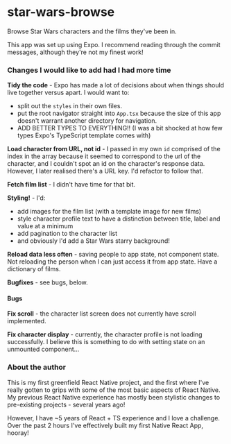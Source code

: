 # star-wars-browse
Browse Star Wars characters and the films they've been in.

This app was set up using Expo. I recommend reading through the commit messages, although they're not my finest work!

### Changes I would like to add had I had more time

**Tidy the code** - Expo has made a lot of decisions about when things should live together versus apart. I would want to:
- split out the `styles` in their own files.
- put the root navigator straight into `App.tsx` because the size of this app doesn't warrant another directory for navigation.
- ADD BETTER TYPES TO EVERYTHING!! (I was a bit shocked at how few types Expo's TypeScript template comes with)

**Load character from URL, not id** - I passed in my own `id` comprised of the index in the array because it seemed to correspond to the url of the character, and I couldn't spot an id on the character's response data. However, I later realised there's a URL key. I'd refactor to follow that.

**Fetch film list** - I didn't have time for that bit.

**Styling!** - I'd:
- add images for the film list (with a template image for new films)
- style character profile text to have a distinction between title, label and value at a minimum
- add pagination to the character list
- and obviously I'd add a Star Wars starry background!

**Reload data less often** - saving people to app state, not component state. Not reloading the person when I can just access it from app state. Have a dictionary of films.

**Bugfixes** - see bugs, below. 

#### Bugs

**Fix scroll** - the character list screen does not currently have scroll implemented.

**Fix character display** - currently, the character profile is not loading successfully. I believe this is something to do with setting state on an unmounted component...

### About the author

This is my first greenfield React Native project, and the first where I've really gotten to grips with some of the most basic aspects of React Native. My previous React Native experience has mostly been stylistic changes to pre-existing projects - several years ago!

However, I have ~5 years of React + TS experience and I love a challenge. Over the past 2 hours I've effectively built my first Native React App, hooray!
